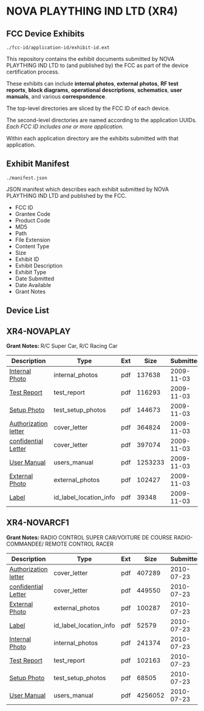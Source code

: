 # NOVA PLAYTHING IND LTD (XR4)
## FCC Device Exhibits

```
./fcc-id/application-id/exhibit-id.ext
```

This repository contains the exhibit documents submitted by NOVA PLAYTHING IND LTD to (and published by) the FCC as part of the device certification process.

These exhibits can include **internal photos**, **external photos**, **RF test reports**, **block diagrams**, **operational descriptions**, **schematics**, **user manuals**, and various **correspondence**.

The top-level directories are sliced by the FCC ID of each device.

The second-level directories are named according to the application UUIDs. *Each FCC ID includes one or more application.*

Within each application directory are the exhibits submitted with that application. 

## Exhibit Manifest

```
./manifest.json
```

JSON manifest which describes each exhibit submitted by NOVA PLAYTHING IND LTD and published by the FCC.

- FCC ID
- Grantee Code
- Product Code
- MD5
- Path
- File Extension
- Content Type
- Size
- Exhibit ID
- Exhibit Description
- Exhibit Type
- Date Submitted
- Date Available
- Grant Notes

## Device List
## XR4-NOVAPLAY
**Grant Notes:** R/C Super Car, R/C Racing Car

| Description | Type | Ext | Size | Submitted | Available |
| ----------- | ---- | --- | ---- | --------- | --------- |
| [Internal Photo](XR4-NOVAPLAY/c5ad85045193d406686d6d1b3d999a77/1193265.pdf) | internal_photos | pdf | 137638 | 2009-11-03 | 2009-11-03 |
| [Test Report](XR4-NOVAPLAY/c5ad85045193d406686d6d1b3d999a77/1193266.pdf) | test_report | pdf | 116293 | 2009-11-03 | 2009-11-03 |
| [Setup Photo](XR4-NOVAPLAY/c5ad85045193d406686d6d1b3d999a77/1193267.pdf) | test_setup_photos | pdf | 144673 | 2009-11-03 | 2009-11-03 |
| [Authorization letter](XR4-NOVAPLAY/c5ad85045193d406686d6d1b3d999a77/1193258.pdf) | cover_letter | pdf | 364824 | 2009-11-03 | 2009-11-03 |
| [confidential Letter](XR4-NOVAPLAY/c5ad85045193d406686d6d1b3d999a77/1193259.pdf) | cover_letter | pdf | 397074 | 2009-11-03 | 2009-11-03 |
| [User Manual](XR4-NOVAPLAY/c5ad85045193d406686d6d1b3d999a77/1193268.pdf) | users_manual | pdf | 1253233 | 2009-11-03 | 2009-11-03 |
| [External Photo](XR4-NOVAPLAY/c5ad85045193d406686d6d1b3d999a77/1193263.pdf) | external_photos | pdf | 102427 | 2009-11-03 | 2009-11-03 |
| [Label](XR4-NOVAPLAY/c5ad85045193d406686d6d1b3d999a77/1193264.pdf) | id_label_location_info | pdf | 39348 | 2009-11-03 | 2009-11-03 |
## XR4-NOVARCF1
**Grant Notes:** RADIO CONTROL SUPER CAR/VOITURE DE COURSE RADIO-COMMANDEE/ REMOTE CONTROL RACER

| Description | Type | Ext | Size | Submitted | Available |
| ----------- | ---- | --- | ---- | --------- | --------- |
| [Authorization letter](XR4-NOVARCF1/c14023758ec2f9fdac83b01f39d5e831/1317209.pdf) | cover_letter | pdf | 407289 | 2010-07-23 | 2010-07-23 |
| [confidential Letter](XR4-NOVARCF1/c14023758ec2f9fdac83b01f39d5e831/1317210.pdf) | cover_letter | pdf | 449550 | 2010-07-23 | 2010-07-23 |
| [External Photo](XR4-NOVARCF1/c14023758ec2f9fdac83b01f39d5e831/1317214.pdf) | external_photos | pdf | 100287 | 2010-07-23 | 2010-07-23 |
| [Label](XR4-NOVARCF1/c14023758ec2f9fdac83b01f39d5e831/1317215.pdf) | id_label_location_info | pdf | 52579 | 2010-07-23 | 2010-07-23 |
| [Internal Photo](XR4-NOVARCF1/c14023758ec2f9fdac83b01f39d5e831/1317216.pdf) | internal_photos | pdf | 241374 | 2010-07-23 | 2010-07-23 |
| [Test Report](XR4-NOVARCF1/c14023758ec2f9fdac83b01f39d5e831/1317217.pdf) | test_report | pdf | 102163 | 2010-07-23 | 2010-07-23 |
| [Setup Photo](XR4-NOVARCF1/c14023758ec2f9fdac83b01f39d5e831/1317218.pdf) | test_setup_photos | pdf | 68505 | 2010-07-23 | 2010-07-23 |
| [User Manual](XR4-NOVARCF1/c14023758ec2f9fdac83b01f39d5e831/1317219.pdf) | users_manual | pdf | 4256052 | 2010-07-23 | 2010-07-23 |
